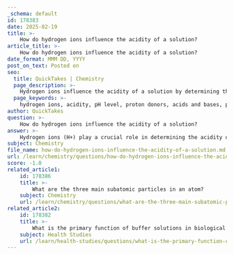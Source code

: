 ```yaml
---
_schema: default
id: 178383
date: 2025-02-19
title: >-
    How do hydrogen ions influence the acidity of a solution?
article_title: >-
    How do hydrogen ions influence the acidity of a solution?
date_format: MMM DD, YYYY
post_on_text: Posted on
seo:
  title: QuickTakes | Chemistry
  page_description: >-
    Hydrogen ions influence the acidity of a solution by determining the pH level, where a higher concentration of H+ leads to lower pH and increased acidity. This relationship is key in chemistry and biology.
  page_keywords: >-
    hydrogen ions, acidity, pH level, proton donors, acids and bases, pH scale, biological processes, buffer solutions, hydrogen ion concentration
author: QuickTakes
question: >-
    How do hydrogen ions influence the acidity of a solution?
answer: >-
    Hydrogen ions (H+) play a crucial role in determining the acidity of a solution. The concentration of these ions directly influences the pH level, which is a logarithmic measure of hydrogen ion concentration. The relationship between hydrogen ion concentration and pH is expressed by the formula:\n\n$$\n\text{pH} = -\log[H^+]\n$$\n\nThis means that as the concentration of hydrogen ions increases, the pH decreases, indicating a more acidic solution. For example, a solution with a hydrogen ion concentration of 0.001 M corresponds to a pH of 3, which is considered acidic.\n\n### Key Points on Hydrogen Ions and Acidity:\n\n1. **Acids and Bases**:\n   - Acids are substances that donate hydrogen ions (H+) in a solution, acting as proton donors. For instance, hydrochloric acid (HCl) dissociates in water to release H+ ions.\n   - Bases, on the other hand, accept hydrogen ions, often forming water (H2O) when they react with acids.\n\n2. **pH Scale**:\n   - The pH scale ranges from 0 to 14, where a pH of 7 is neutral. Values below 7 indicate acidity (higher H+ concentration), while values above 7 indicate basicity (lower H+ concentration).\n   - Each whole number change on the pH scale represents a tenfold change in hydrogen ion concentration. For example, a solution with a pH of 4 has ten times more hydrogen ions than a solution with a pH of 5.\n\n3. **Importance of pH**:\n   - Maintaining an appropriate pH is vital for various biological processes. For instance, human blood typically has a pH around 7.4, which is slightly basic and is crucial for proper cellular function.\n\n4. **Buffer Solutions**:\n   - Buffers are solutions that resist changes in pH when small amounts of acid or base are added. They are essential in biological systems to maintain stable pH levels.\n\nIn summary, hydrogen ions are fundamental to understanding acidity in solutions, and their concentration is inversely related to pH. This relationship is critical in various scientific and practical applications, including chemistry, biology, and environmental science.
subject: Chemistry
file_name: how-do-hydrogen-ions-influence-the-acidity-of-a-solution.md
url: /learn/chemistry/questions/how-do-hydrogen-ions-influence-the-acidity-of-a-solution
score: -1.0
related_article1:
    id: 178386
    title: >-
        What are the three main subatomic particles in an atom?
    subject: Chemistry
    url: /learn/chemistry/questions/what-are-the-three-main-subatomic-particles-in-an-atom
related_article2:
    id: 178382
    title: >-
        What is the primary function of buffer solutions in biological systems?
    subject: Health Studies
    url: /learn/health-studies/questions/what-is-the-primary-function-of-buffer-solutions-in-biological-systems
---
```


&nbsp;